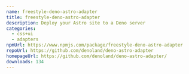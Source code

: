 ```yaml
---
name: freestyle-deno-astro-adapter
title: freestyle-deno-astro-adapter
description: Deploy your Astro site to a Deno server
categories:
  - css+ui
  - adapters
npmUrl: https://www.npmjs.com/package/freestyle-deno-astro-adapter
repoUrl: https://github.com/denoland/deno-astro-adapter
homepageUrl: https://github.com/denoland/deno-astro-adapter/
downloads: 134
---
```

